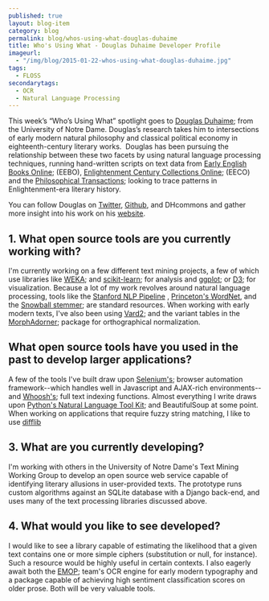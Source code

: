 ```yaml
---
published: true
layout: blog-item
category: blog
permalink: blog/whos-using-what-douglas-duhaime
title: Who's Using What - Douglas Duhaime Developer Profile
imageurl: 
  - "/img/blog/2015-01-22-whos-using-what-douglas-duhaime.jpg"
tags: 
  - FLOSS
secondarytags:
  - OCR
  - Natural Language Processing
---
```


This week&rsquo;s &ldquo;Who&rsquo;s Using What&rdquo; spotlight goes to [Douglas
Duhaime](http://douglasduhaime.com/); from the University of Notre Dame.
Douglas&rsquo;s research takes him to intersections of early modern
natural philosophy and classical political economy in eighteenth-century
literary works. &nbsp;Douglas has been pursuing the relationship between
these two facets by using natural language processing techniques,
running hand-written scripts on text data from [Early
English Books Online](http://eebo.chadwyck.com/home); (EEBO), [Enlightenment Century Collections Online](http://gdc.gale.com/products/eighteenth-century-collections-online/); (EECO) and the [Philosophical Transactions](http://rstl.royalsocietypublishing.org/); looking to trace patterns in
Enlightenment-era literary history. 

You can follow Douglas on [Twitter](https://twitter.com/douglasduhaime), [Github](https://github.com/duhaime), and DHcommons and gather more insight into his work on his [website](http://douglasduhaime.com).

## 1. What open source tools are you currently working with? 

I&#39;m currently working on a few different text
mining projects, a few of which use libraries like [WEKA](http://www.cs.waikato.ac.nz/ml/weka/); and
[scikit-learn](http://scikit-learn.org/stable/); for analysis and [ggplot](http://ggplot2.org/); or [D3](https://github.com/mbostock/d3); for visualization. Because a lot of my work
revolves around natural language processing, tools like the [Stanford NLP Pipeline](http://nlp.stanford.edu/software/corenlp.shtml)
, [Princeton&#39;s WordNet](http://wordnet.princeton.edu/), and the [Snowball stemmer](http://snowball.tartarus.org/); are standard resources. When working with
early modern texts, I&#39;ve also been using [Vard2](http://ucrel.lancs.ac.uk/vard/about/); and the
variant tables in the [MorphAdorner](http://morphadorner.northwestern.edu/); package for orthographical
normalization.

##  What open source tools have you used in the past to develop larger applications?

A few of the tools
I&#39;ve built draw upon [Selenium&#39;s](http://www.seleniumhq.org/); browser automation framework--which handles
well in Javascript and AJAX-rich environments--and [Whoosh&#39;s](https://pypi.python.org/pypi/Whoosh/); 
full text indexing functions. Almost everything I write draws upon
[Python&#39;s Natural Language Tool Kit](http://www.nltk.org/); and BeautifulSoup at
some point. When working on applications that require fuzzy string
matching, I like to use [difflib](https://docs.python.org/2/library/difflib.html)

## 3. What are you currently developing? 

I&#39;m working with
others in the University of Notre Dame&#39;s Text Mining Working Group
to develop an open source web service capable of identifying literary
allusions in user-provided texts. The prototype runs custom algorithms
against an SQLite database with a Django back-end, and uses many of the
text processing libraries discussed above.

## 4. What would you like to see developed?

I would like to see a library
capable of estimating the likelihood that a given text contains one or
more simple ciphers (substitution or null, for instance). Such a
resource would be highly useful in certain contexts. I also eagerly
await both the [EMOP](http://emop.tamu.edu/); team&#39;s OCR engine for early modern typography and a
package capable of achieving high sentiment classification scores on
older prose. Both will be very valuable tools.
